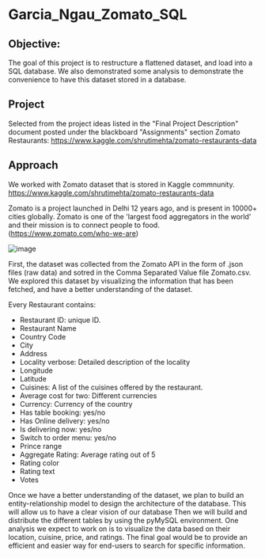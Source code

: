 # Garcia_Ngau_Zomato_SQL

## Objective:

The goal of this project is to restructure a flattened dataset, and load into a SQL database. We also demonstrated some analysis to demonstrate the convenience to have this dataset stored in a database.

## Project
 Selected from the project ideas listed in the "Final Project Description" document posted under the blackboard "Assignments" section
 Zomato Restaurants: https://www.kaggle.com/shrutimehta/zomato-restaurants-data
 
## Approach
We worked with Zomato dataset that is stored in Kaggle commnunity. https://www.kaggle.com/shrutimehta/zomato-restaurants-data

Zomato is a project launched in Delhi 12 years ago, and is present in 10000+ cities globally. Zomato is one of the 'largest food aggregators in the world' and their mission is to connect people to food.(https://www.zomato.com/who-we-are)

![image](https://user-images.githubusercontent.com/54993787/115320794-840f8f80-a150-11eb-878e-52b8abbe304c.png)

First, the dataset was collected from the Zomato API in the form of .json files (raw data) and sotred in the Comma Separated Value file Zomato.csv. We explored this dataset by visualizing the information that has been fetched, and have a better understanding of the dataset. 

Every Restaurant contains:
- Restaurant ID: unique ID.        
- Restaurant Name                            
- Country Code                                      
- City                          
- Address                       
- Locality verbose: Detailed description of the locality
- Longitude                     
- Latitude                     
- Cuisines: A list of the cuisines offered by the restaurant.
- Average cost for two: Different currencies
- Currency: Currency of the country
- Has table booking: yes/no
- Has Online delivery: yes/no
- Is delivering now: yes/no
- Switch to order menu: yes/no
- Prince range
- Aggregate Rating: Average rating out of 5
- Rating color
- Rating text
- Votes


Once we have a better understanding of the dataset, we plan to build an entity-relationship model to design the architecture of the database. This will allow us to have a clear vision of our database 
Then we will build and distribute the different tables by using the pyMySQL environment. 
One analysis we expect to work on is to visualize the data based on their location, cuisine, price, and ratings. The final goal would be to provide an efficient and easier way for end-users to search for specific information.  
